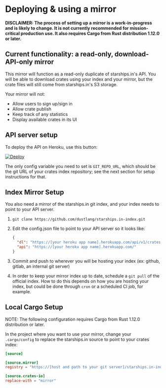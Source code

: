 # Deploying & using a mirror

**DISCLAIMER: The process of setting up a mirror is a work-in-progress and is
likely to change. It is not currently recommended for mission-critical
production use. It also requires Cargo from Rust distribution 1.12.0 or
later.**

## Current functionality: a read-only, download-API-only mirror

This mirror will function as a read-only duplicate of starships.in's API. You will
be able to download crates using your index and your mirror, but the crate files
will still come from starships.in's S3 storage.

Your mirror will not:

- Allow users to sign up/sign in
- Allow crate publish
- Keep track of any statistics
- Display available crates in its UI

## API server setup

To deploy the API on Heroku, use this button:

[![Deploy](https://www.herokucdn.com/deploy/button.svg)][deploy]

[deploy]: https://heroku.com/deploy?template=https://github.com/dustlang/starships.in

The only config variable you need to set is `GIT_REPO_URL`, which should be the
git URL of your crates index repository; see the next section for setup
instructions for that.

## Index Mirror Setup

You also need a mirror of the starships.in git index, and your index needs to point
to your API server.

1. `git clone https://github.com/dustlang/starships.in-index.git`
2. Edit the config.json file to point to your API server so it looks like:

    ```json
    {
      "dl": "https://[your heroku app name].herokuapp.com/api/v1/crates",
      "api": "https://[your heroku app name].herokuapp.com/"
    }
    ```

3. Commit and push to wherever you will be hosting your index (ex: github,
    gitlab, an internal git server)

4. In order to keep your mirror index up to date, schedule a `git pull` of the
    official index. How to do this depends on how you are hosting your index,
    but could be done through `cron` or a scheduled CI job, for example.

## Local Cargo Setup

NOTE: The following configuration requires Cargo from Rust 1.12.0
distribution or later.

In the project where you want to use your mirror, change your `.cargo/config`
to replace the starships.in source to point to your crates index:

```toml
[source]

[source.mirror]
registry = "https://[host and path to your git server]/starships.in-index"

[source.crates-io]
replace-with = "mirror"
```
